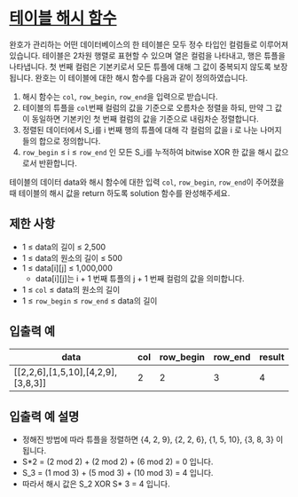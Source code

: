 # [테이블 해시 함수](https://school.programmers.co.kr/learn/courses/30/lessons/147354)

완호가 관리하는 어떤 데이터베이스의 한 테이블은 모두 정수 타입인 컬럼들로 이루어져 있습니다. 테이블은 2차원 행렬로 표현할 수 있으며 열은 컬럼을 나타내고, 행은 튜플을 나타냅니다.
첫 번째 컬럼은 기본키로서 모든 튜플에 대해 그 값이 중복되지 않도록 보장됩니다. 완호는 이 테이블에 대한 해시 함수를 다음과 같이 정의하였습니다.

1. 해시 함수는 `col`, `row_begin`, `row_end`을 입력으로 받습니다.
2. 테이블의 튜플을 `col`번째 컬럼의 값을 기준으로 오름차순 정렬을 하되, 만약 그 값이 동일하면 기본키인 첫 번째 컬럼의 값을 기준으로 내림차순 정렬합니다.
3. 정렬된 데이터에서 S_i를 i 번째 행의 튜플에 대해 각 컬럼의 값을 i 로 나눈 나머지들의 합으로 정의합니다.
4. `row_begin` ≤ i ≤ `row_end` 인 모든 S_i를 누적하여 bitwise XOR 한 값을 해시 값으로서 반환합니다.

테이블의 데이터 data와 해시 함수에 대한 입력 `col`, `row_begin`, `row_end`이 주어졌을 때 테이블의 해시 값을 return 하도록 solution 함수를 완성해주세요.

## 제한 사항

- 1 ≤ data의 길이 ≤ 2,500
- 1 ≤ data의 원소의 길이 ≤ 500
- 1 ≤ data[i][j] ≤ 1,000,000
  - data[i][j]는 i + 1 번째 튜플의 j + 1 번째 컬럼의 값을 의미합니다.
- 1 ≤ `col` ≤ data의 원소의 길이
- 1 ≤ `row_begin` ≤ `row_end` ≤ data의 길이

## 입출력 예

| data                               | col | row_begin | row_end | result |
| ---------------------------------- | --- | --------- | ------- | ------ |
| [[2,2,6],[1,5,10],[4,2,9],[3,8,3]] | 2   | 2         | 3       | 4      |

## 입출력 예 설명

- 정해진 방법에 따라 튜플을 정렬하면 {4, 2, 9}, {2, 2, 6}, {1, 5, 10}, {3, 8, 3} 이 됩니다.
- S\*2 = (2 mod 2) + (2 mod 2) + (6 mod 2) = 0 입니다.
- S_3 = (1 mod 3) + (5 mod 3) + (10 mod 3) = 4 입니다.
- 따라서 해시 값은 S_2 XOR S\* 3 = 4 입니다.
